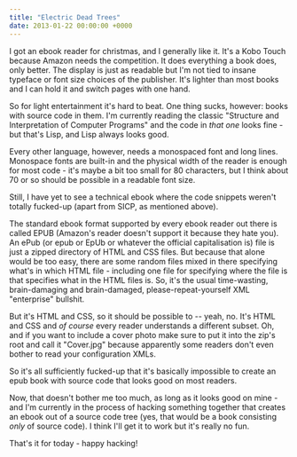 ```yaml
---
title: "Electric Dead Trees"
date: 2013-01-22 00:00:00 +0000
---
```

I got an ebook reader for christmas, and I generally like it. It's a Kobo
Touch because Amazon needs the competition.  It does everything a book does,
only better. The display is just as readable but I'm not tied to insane
typeface or font size choices of the publisher.  It's lighter than most books
and I can hold it and switch pages with one hand.

So for light entertainment it's hard to beat. One thing sucks, however:
books with source code in them. I'm currently reading the classic "Structure
and Interpretation of Computer Programs" and the code in *that one* looks fine - but
that's Lisp, and Lisp always looks good.

Every other language, however, needs a monospaced font and long lines.
Monospace fonts are built-in and the physical width of the reader is
enough for most code - it's maybe a bit too small for 80 characters, but I
think about 70 or so should be possible in a readable font size.

Still, I have yet to see a technical ebook where the code snippets weren't totally
fucked-up (apart from SICP, as mentioned above).

The standard ebook format supported by every ebook reader out there is called EPUB
(Amazon's reader doesn't support it because they hate you). An ePub (or epub or EpUb or
whatever the official capitalisation is) file is just a zipped directory of HTML and CSS
files. But because that alone would be too easy, there are some random files mixed in there
specifying what's in which HTML file - including one file for specifying where the file is that
specifies what in the HTML files is. So, it's the usual time-wasting, brain-damaging and
brain-damaged, please-repeat-yourself XML "enterprise" bullshit.

But it's HTML and CSS, so it should be possible to -- yeah, no. It's HTML and CSS and
*of course* every reader understands a different subset. Oh, and if you want to
include a cover photo make sure to put it into the zip's root and call it
"Cover.jpg" because apparently some readers don't even bother to read your
configuration XMLs.

So it's all sufficiently fucked-up that it's basically impossible to create
an epub book with source code that looks good on most readers.

Now, that doesn't bother me too much, as long as it looks good on mine - and
I'm currently in the process of hacking something together that creates an
ebook out of a source code tree (yes, that would be a book consisting *only* of
source code). I think I'll get it to work but it's really no fun.

That's it for today - happy hacking!

